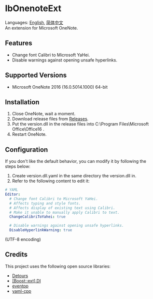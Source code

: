 # IbOnenoteExt
Languages: [English](README.md), [简体中文](README.zh-Hans.md)  
An extension for Microsoft OneNote.

## Features
* Change font Calibri to Microsoft YaHei.
* Disable warnings against opening unsafe hyperlinks.

## Supported Versions
* Microsoft OneNote 2016 (16.0.5014.1000) 64-bit

## Installation
1. Close OneNote, wait a moment.
1. Download release files from [Releases](../../releases).
1. Put the version.dll in the release files into C:\Program Files\Microsoft Office\Office16 .
1. Restart OneNote.

## Configuration
If you don't like the default behavior, you can modify it by following the steps below:
1. Create version.dll.yaml in the same directory the version.dll in.
1. Refer to the following content to edit it:
```yaml
# YAML
Editor:
  # Change font Calibri to Microsoft YaHei.
  # Affects typing and style fonts.
  # Affects display of existing text using Calibri.
  # Make it unable to manually apply Calibri to text.
  ChangeCalibriToYahei: true

  # Disable warnings against opening unsafe hyperlinks.
  DisableHyperlinkWarning: true
```
(UTF-8 encoding)

## Credits
This project uses the following open source libraries:

* [Detours](https://github.com/microsoft/detours)
* [[Boost::ext].DI](https://github.com/boost-ext/di)
* [eventpp](https://github.com/wqking/eventpp)
* [yaml-cpp](https://github.com/jbeder/yaml-cpp)
